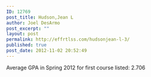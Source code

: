 ```yaml
---
ID: 12769
post_title: Hudson,Jean L
author: Joel DesArmo
post_excerpt: ""
layout: post
permalink: http://effrtlss.com/hudsonjean-l-3/
published: true
post_date: 2012-11-02 20:52:49
---
```

<p>Average GPA in Spring 2012 for first course listed: 2.706</p>